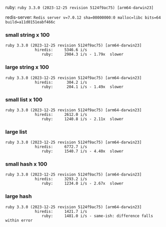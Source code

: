 ruby: `ruby 3.3.0 (2023-12-25 revision 5124f9ac75) [arm64-darwin23]`

redis-server: `Redis server v=7.0.12 sha=00000000:0 malloc=libc bits=64 build=a11d0151eabf466c`


### small string x 100

```
ruby 3.3.0 (2023-12-25 revision 5124f9ac75) [arm64-darwin23]
             hiredis:     5346.6 i/s
                ruby:     2984.3 i/s - 1.79x  slower

```

### large string x 100

```
ruby 3.3.0 (2023-12-25 revision 5124f9ac75) [arm64-darwin23]
             hiredis:      304.2 i/s
                ruby:      204.1 i/s - 1.49x  slower

```

### small list x 100

```
ruby 3.3.0 (2023-12-25 revision 5124f9ac75) [arm64-darwin23]
             hiredis:     2612.0 i/s
                ruby:     1240.8 i/s - 2.11x  slower

```

### large list

```
ruby 3.3.0 (2023-12-25 revision 5124f9ac75) [arm64-darwin23]
             hiredis:     6772.7 i/s
                ruby:     1540.7 i/s - 4.40x  slower

```

### small hash x 100

```
ruby 3.3.0 (2023-12-25 revision 5124f9ac75) [arm64-darwin23]
             hiredis:     3293.2 i/s
                ruby:     1234.0 i/s - 2.67x  slower

```

### large hash

```
ruby 3.3.0 (2023-12-25 revision 5124f9ac75) [arm64-darwin23]
             hiredis:     1421.7 i/s
                ruby:     1481.0 i/s - same-ish: difference falls within error

```

